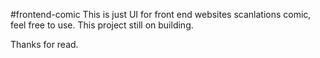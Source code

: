#frontend-comic
This is just UI for front end websites scanlations comic, feel free to use.
This project still on building.

Thanks for read.
